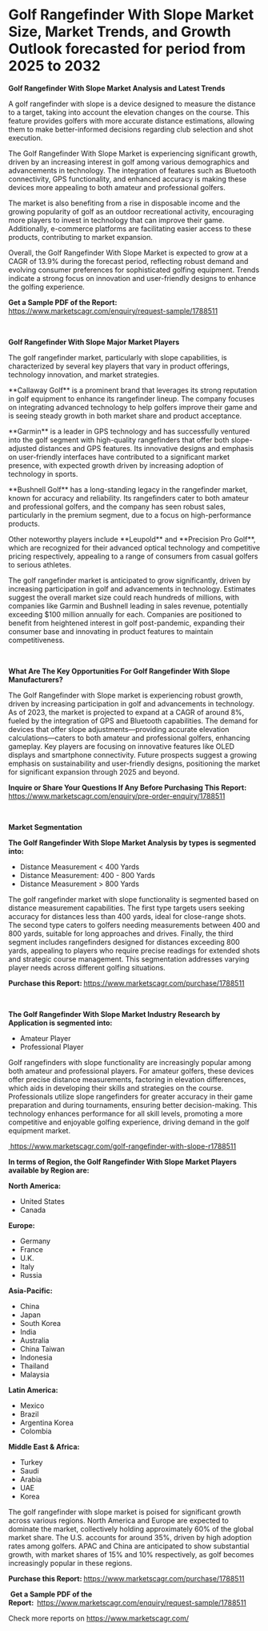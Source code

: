 <p><h1>Golf Rangefinder With Slope Market Size, Market Trends, and Growth Outlook forecasted for period from 2025 to 2032</h1></p><p><strong>Golf Rangefinder With Slope Market Analysis and Latest Trends</strong></p>
<p><p>A golf rangefinder with slope is a device designed to measure the distance to a target, taking into account the elevation changes on the course. This feature provides golfers with more accurate distance estimations, allowing them to make better-informed decisions regarding club selection and shot execution. </p><p>The Golf Rangefinder With Slope Market is experiencing significant growth, driven by an increasing interest in golf among various demographics and advancements in technology. The integration of features such as Bluetooth connectivity, GPS functionality, and enhanced accuracy is making these devices more appealing to both amateur and professional golfers. </p><p>The market is also benefiting from a rise in disposable income and the growing popularity of golf as an outdoor recreational activity, encouraging more players to invest in technology that can improve their game. Additionally, e-commerce platforms are facilitating easier access to these products, contributing to market expansion. </p><p>Overall, the Golf Rangefinder With Slope Market is expected to grow at a CAGR of 13.9% during the forecast period, reflecting robust demand and evolving consumer preferences for sophisticated golfing equipment. Trends indicate a strong focus on innovation and user-friendly designs to enhance the golfing experience.</p></p>
<p><strong>Get a Sample PDF of the Report:&nbsp;</strong> <a href="https://www.marketscagr.com/enquiry/request-sample/1788511?utm_campaign=1911&utm_medium=2&utm_source=Github&utm_content=ia&utm_term=07022025&utm_id=golf-rangefinder-with-slope">https://www.marketscagr.com/enquiry/request-sample/1788511</a></p>
<p>&nbsp;</p>
<p><strong>Golf Rangefinder With Slope Major Market Players</strong></p>
<p><p>The golf rangefinder market, particularly with slope capabilities, is characterized by several key players that vary in product offerings, technology innovation, and market strategies. </p><p>**Callaway Golf** is a prominent brand that leverages its strong reputation in golf equipment to enhance its rangefinder lineup. The company focuses on integrating advanced technology to help golfers improve their game and is seeing steady growth in both market share and product acceptance.</p><p>**Garmin** is a leader in GPS technology and has successfully ventured into the golf segment with high-quality rangefinders that offer both slope-adjusted distances and GPS features. Its innovative designs and emphasis on user-friendly interfaces have contributed to a significant market presence, with expected growth driven by increasing adoption of technology in sports.</p><p>**Bushnell Golf** has a long-standing legacy in the rangefinder market, known for accuracy and reliability. Its rangefinders cater to both amateur and professional golfers, and the company has seen robust sales, particularly in the premium segment, due to a focus on high-performance products.</p><p>Other noteworthy players include **Leupold** and **Precision Pro Golf**, which are recognized for their advanced optical technology and competitive pricing respectively, appealing to a range of consumers from casual golfers to serious athletes. </p><p>The golf rangefinder market is anticipated to grow significantly, driven by increasing participation in golf and advancements in technology. Estimates suggest the overall market size could reach hundreds of millions, with companies like Garmin and Bushnell leading in sales revenue, potentially exceeding $100 million annually for each. Companies are positioned to benefit from heightened interest in golf post-pandemic, expanding their consumer base and innovating in product features to maintain competitiveness.</p></p>
<p>&nbsp;</p>
<p><strong>What Are The Key Opportunities For Golf Rangefinder With Slope Manufacturers?</strong></p>
<p><p>The Golf Rangefinder with Slope market is experiencing robust growth, driven by increasing participation in golf and advancements in technology. As of 2023, the market is projected to expand at a CAGR of around 8%, fueled by the integration of GPS and Bluetooth capabilities. The demand for devices that offer slope adjustments—providing accurate elevation calculations—caters to both amateur and professional golfers, enhancing gameplay. Key players are focusing on innovative features like OLED displays and smartphone connectivity. Future prospects suggest a growing emphasis on sustainability and user-friendly designs, positioning the market for significant expansion through 2025 and beyond.</p></p>
<p><strong>Inquire or Share Your Questions If Any Before Purchasing This Report:</strong> <a href="https://www.marketscagr.com/enquiry/pre-order-enquiry/1788511?utm_campaign=1911&utm_medium=2&utm_source=Github&utm_content=ia&utm_term=07022025&utm_id=golf-rangefinder-with-slope">https://www.marketscagr.com/enquiry/pre-order-enquiry/1788511</a></p>
<p>&nbsp;</p>
<p><strong>Market Segmentation</strong></p>
<p><strong>The Golf Rangefinder With Slope Market Analysis by types is segmented into:</strong></p>
<p><ul><li>Distance Measurement < 400 Yards</li><li>Distance Measurement: 400 - 800 Yards</li><li>Distance Measurement > 800 Yards</li></ul></p>
<p><p>The golf rangefinder market with slope functionality is segmented based on distance measurement capabilities. The first type targets users seeking accuracy for distances less than 400 yards, ideal for close-range shots. The second type caters to golfers needing measurements between 400 and 800 yards, suitable for long approaches and drives. Finally, the third segment includes rangefinders designed for distances exceeding 800 yards, appealing to players who require precise readings for extended shots and strategic course management. This segmentation addresses varying player needs across different golfing situations.</p></p>
<p><strong>Purchase this Report:&nbsp;</strong><a href="https://www.marketscagr.com/purchase/1788511?utm_campaign=1911&utm_medium=2&utm_source=Github&utm_content=ia&utm_term=07022025&utm_id=golf-rangefinder-with-slope">https://www.marketscagr.com/purchase/1788511</a></p>
<p>&nbsp;</p>
<p><strong>The Golf Rangefinder With Slope Market Industry Research by Application is segmented into:</strong></p>
<p><ul><li>Amateur Player</li><li>Professional Player</li></ul></p>
<p><p>Golf rangefinders with slope functionality are increasingly popular among both amateur and professional players. For amateur golfers, these devices offer precise distance measurements, factoring in elevation differences, which aids in developing their skills and strategies on the course. Professionals utilize slope rangefinders for greater accuracy in their game preparation and during tournaments, ensuring better decision-making. This technology enhances performance for all skill levels, promoting a more competitive and enjoyable golfing experience, driving demand in the golf equipment market.</p></p>
<p><a href="https://www.marketscagr.com/golf-rangefinder-with-slope-r1788511?utm_campaign=1911&utm_medium=2&utm_source=Github&utm_content=ia&utm_term=07022025&utm_id=golf-rangefinder-with-slope">&nbsp;https://www.marketscagr.com/golf-rangefinder-with-slope-r1788511</a></p>
<p><strong>In terms of Region, the Golf Rangefinder With Slope Market Players available by Region are:</strong></p>
<p>
    <p> <strong> North America: </strong>
        <ul>
            <li>United States</li>
            <li>Canada</li>
        </ul>
        </p> 
    <p> <strong> Europe: </strong>
        <ul>
            <li>Germany</li>
            <li>France</li>
            <li>U.K.</li>
            <li>Italy</li>
            <li>Russia</li>
        </ul>
        </p> 
    <p> <strong> Asia-Pacific: </strong>
        <ul>
            <li>China</li>
            <li>Japan</li>
            <li>South Korea</li>
            <li>India</li>
            <li>Australia</li>
            <li>China Taiwan</li>
            <li>Indonesia</li>
            <li>Thailand</li>
            <li>Malaysia</li>
        </ul>
        </p> 
    <p> <strong> Latin America: </strong>
        <ul>
            <li>Mexico</li>
            <li>Brazil</li>
            <li>Argentina Korea</li>
            <li>Colombia</li>
        </ul>
        </p> 
    <p> <strong> Middle East & Africa: </strong>
        <ul>
            <li>Turkey</li>
            <li>Saudi</li>
            <li>Arabia</li>
            <li>UAE</li>
            <li>Korea</li>
        </ul>
    </p>
    </p>
<p><p>The golf rangefinder with slope market is poised for significant growth across various regions. North America and Europe are expected to dominate the market, collectively holding approximately 60% of the global market share. The U.S. accounts for around 35%, driven by high adoption rates among golfers. APAC and China are anticipated to show substantial growth, with market shares of 15% and 10% respectively, as golf becomes increasingly popular in these regions.</p></p>
<p><strong>Purchase this Report: </strong><a href="https://www.marketscagr.com/purchase/1788511?utm_campaign=1911&utm_medium=2&utm_source=Github&utm_content=ia&utm_term=07022025&utm_id=golf-rangefinder-with-slope">https://www.marketscagr.com/purchase/1788511</a></p>
<p>&nbsp;<strong>Get a Sample PDF of the Report:&nbsp;&nbsp;</strong><a href="https://www.marketscagr.com/enquiry/request-sample/1788511?utm_campaign=1911&utm_medium=2&utm_source=Github&utm_content=ia&utm_term=07022025&utm_id=golf-rangefinder-with-slope">https://www.marketscagr.com/enquiry/request-sample/1788511</a></p>
<p><strong></strong></p>
<p>Check more reports on <a href="https://www.marketscagr.com/?utm_campaign=1911&utm_medium=2&utm_source=Github&utm_content=ia&utm_term=07022025&utm_id=golf-rangefinder-with-slope">https://www.marketscagr.com/</a></p>